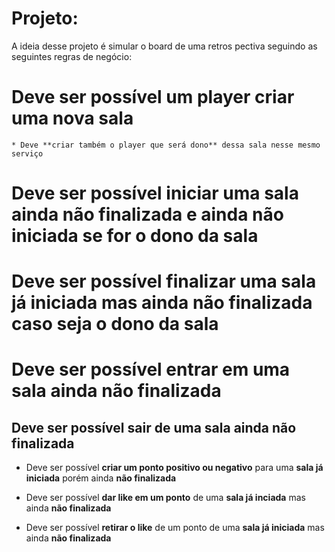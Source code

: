 # Projeto:
A ideia desse projeto é simular o board de uma retros pectiva seguindo as seguintes regras de negócio:

# Deve ser possível um player **criar uma nova sala**
    * Deve **criar também o player que será dono** dessa sala nesse mesmo serviço

# Deve ser possível **iniciar uma sala** ainda **não finalizada** e ainda **não iniciada** se for o **dono da sala**

# Deve ser possível **finalizar uma sala** já **iniciada** mas ainda **não finalizada** caso seja o **dono da sala**

# Deve ser possível **entrar em uma sala** ainda **não finalizada**

## Deve ser possível **sair de uma sala** ainda **não finalizada**
    
* Deve ser possível **criar um ponto positivo ou negativo** para uma **sala já iniciada** porém ainda **não finalizada**

* Deve ser possível **dar like em um ponto** de uma **sala já inciada** mas ainda **não finalizada**

* Deve ser possível **retirar o like** de um ponto de uma **sala já iniciada** mas ainda **não finalizada**
